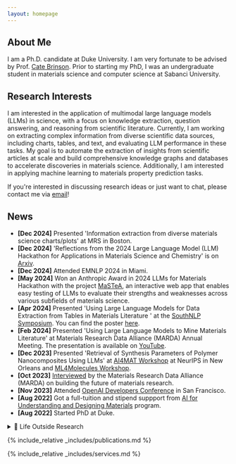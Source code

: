 ```yaml
---
layout: homepage
---
```


## About Me

I am a Ph.D. candidate at Duke University. I am very fortunate to be advised by Prof. [Cate Brinson](https://brinsonlab.pratt.duke.edu/). Prior to starting my PhD, I was an undergraduate student in materials science and computer science at Sabanci University.

## Research Interests
I am interested in the application of multimodal large language models (LLMs) in science, with a focus on knowledge extraction, question answering, and reasoning from scientific literature. Currently, I am working on extracting complex information from diverse scientific data sources, including charts, tables, and text, and evaluating LLM performance in these tasks. My goal is to automate the extraction of insights from scientific articles at scale and build comprehensive knowledge graphs and databases to accelerate discoveries in materials science. Additionally, I am interested in applying machine learning to materials property prediction tasks.

If you're interested in discussing research ideas or just want to chat, please contact me via [email](mailto:defne.circi@duke.edu)!

## News

- **[Dec 2024]** Presented 'Information extraction from diverse materials science charts/plots' at MRS in Boston.
- **[Dec 2024]** 'Reflections from the 2024 Large Language Model (LLM) Hackathon for Applications in Materials Science and Chemistry' is on [Arxiv](https://arxiv.org/pdf/2411.15221).
- **[Dec 2024]** Attended EMNLP 2024 in Miami.
- **[May 2024]** Won an Anthropic Award in 2024 LLMs for Materials Hackathon with the project [MaSTeA](https://x.com/DCirci/status/1788751982913589420), an interactive web app that enables easy testing of LLMs to evaluate their strengths and weaknesses across various subfields of materials science.
- **[Apr 2024]** Presented 'Using Large Language Models for Data Extraction from Tables in Materials Literature ' at the [SouthNLP Symposium](https://southnlp.github.io/southnlp2024/). You can find the poster [here](https://southnlp.github.io/southnlp2024/presentations/southnlp2024-poster-45.pdf).
- **[Feb 2024]** Presented 'Using Large Language Models to Mine Materials Literature' at Materials Research Data Alliance (MARDA) Annual Meeting. The presentation is available on [YouTube](https://www.youtube.com/watch?v=3a4DfTXi5Js&t=758s).
- **[Dec 2023]** Presented 'Retrieval of Synthesis Parameters of Polymer Nanocomposites Using LLMs' at [AI4MAT Workshop](https://sites.google.com/view/ai4mat/ai4mat-2023/accepted-work?authuser=0) at NeurIPS in New Orleans and [ML4Molecules Workshop](https://moleculediscovery.github.io/workshop2023/).
- **[Oct 2023]** [Interviewed](https://www.youtube.com/watch?v=ex4b9qQdv_g&t=3s) by the Materials Research Data Alliance (MARDA) on building the future of materials research.
- **[Nov 2023]** Attended [OpenAI Developers Conference](https://openai.com/index/announcing-openai-devday/) in San Francisco.
- **[Aug 2022]** Got a full-tuition and stipend suppport from [AI for Understanding and Designing Materials](https://aim-nrt.pratt.duke.edu/) program.
- **[Aug 2022]** Started PhD at Duke.

<details>
<summary>🌟 Life Outside Research</summary>

When I'm not working on research, you can find me:
- 🧗‍♀️ Bouldering at the climbing gym
- 🩰 Exploring movement through contact improvisation dance
- 🏃‍♀️ Training for a 10-mile race (April 2025) - <a href="https://strava.app.link/6u8wQkwu9Qb" target="_blank">Follow my progress on Strava!</a>
- 🧘‍♀️ Practicing hot yoga

</details>

{% include_relative _includes/publications.md %}

{% include_relative _includes/services.md %}
